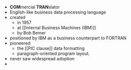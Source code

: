 - **COM**mercial **TRAN**slator
- English-like business data processing language
- created
	- in 1957
	- at [[Internal Business Machines (IBM)]]
	- by Bob Bemer
- positioned by IBM as a business counterpart to FORTRAN
- pioneered
	- the [[PIC clause]] data formatting
	- paragraph-oriented program layout.
- never saw widespread adoption
-